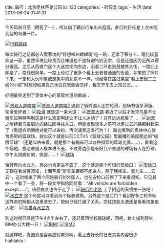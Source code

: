 title: 骑行：北京奥林匹克公园
id: 133
categories:
    - 碎碎念
tags:
    - 生活
date: 2013-06-24 01:41:31


---

今天风和日丽（晒死了- -），所以借了辆自行车出去逛逛，此行的目标是上次未能到达的鸟巢一片。

[![](http://ww1.sinaimg.cn/large/64e1f62cjw1e5ylkh8fwmj20c00eewgv.jpg "行程路线")](http://ww1.sinaimg.cn/large/64e1f62cjw1e5ylkh8fwmj20c00eewgv.jpg)

每次骑行之前都必去索家坟的“好想柳州螺蛳粉”吃一碗，还拿了积分卡，嗯比较喜欢这一家，虽然15块比较贵而且味道也不是特别特别正宗，但是还是因为近所以得分很高。之后从西直门这个大迷宫拐向东边，沿着二环走到鼓楼外大街，一路北上即是了，路线很简单。一路上经过了很多个看上去普普通通的街道，如果拍了照片下来，一定和大伙印象或想象中的北京不一样，也经常在路过某些“看上去很二三线的小区”时想想如果自己也住在里面会怎样，每天开车去上班云云……
<!-- more -->
好吧最终走到了奥体中心的景观大道的南端：

[![](http://ww2.sinaimg.cn/mw690/64e1f62cjw1e5yiu3rwnaj21kw16oh0j.jpg "景观大道南端")](http://ww2.sinaimg.cn/mw690/64e1f62cjw1e5yiu3rwnaj21kw16oh0j.jpg)
[![](http://ww4.sinaimg.cn/large/64e1f62cjw1e5yiu4knq8j21kw16o18k.jpg "景观大道南端2")](http://ww4.sinaimg.cn/large/64e1f62cjw1e5yiu4knq8j21kw16o18k.jpg)
遇到了俩外国人正在轮滑，现场有很多滑板、轮滑爱好者：
[![](http://ww1.sinaimg.cn/large/64e1f62cjw1e5yiu66p7jj21kw16o1iz.jpg "轮滑")](http://ww1.sinaimg.cn/large/64e1f62cjw1e5yiu66p7jj21kw16o1iz.jpg)
就是这一条大道：
[![](http://ww3.sinaimg.cn/large/64e1f62cjw1e5yiu5cq55j21kw16onec.jpg "景观大道")](http://ww3.sinaimg.cn/large/64e1f62cjw1e5yiu5cq55j21kw16onec.jpg)
靠近了以后才发现鸟巢不让骑车进啊啊啊啊这是什么规定啊还让不让人运动了！只有远远观看了……
[![](http://ww4.sinaimg.cn/large/64e1f62cjw1e5yiu906glj21kw16oe22.jpg "远观")](http://ww4.sinaimg.cn/large/64e1f62cjw1e5yiu906glj21kw16oe22.jpg)
之后绕着鸟巢周边的路试图寻找入口，但是发现很多之前可以走过去的路都封起来了（奥运会期间绝对是可以进的，再次谴责这类行为！）
路边看到的奥体中心体育场旁的篮球场，貌似这个就是以前CCTV5《篮球公园》里面播的美国那边的“极限篮球”（还是叫啥来着，就是那个有蹦床可以各种扣篮的篮球比赛……），看看这个场地，想必普通人根本进不去。不过旁边倒是有好几个普通的球场有人在打球，中午太阳直射的，佩服……！
[![](http://ww4.sinaimg.cn/large/64e1f62cjw1e5yiu7ernsj21kw16o4qp.jpg "球场")](http://ww4.sinaimg.cn/large/64e1f62cjw1e5yiu7ernsj21kw16o4qp.jpg)

辗转奔向水立方，想必也肯定进不去了，这个就是那个可恨的安检口：
[![](http://ww2.sinaimg.cn/large/64e1f62cjw1e5yiucvy5fj21kw16o1cr.jpg "安检口")](http://ww2.sinaimg.cn/large/64e1f62cjw1e5yiucvy5fj21kw16o1cr.jpg)
无聊在看游客须知，上面写着“所有车辆都不能进入，除了残疾车、婴儿车……云云”，这时候来了两个同是骑行的外国人，也在安检口前停了下来看须知。只见其中一个看了一会，将一段文字指给同伴看：“All vehicle are forbidden except……”。徘徊良久也终于走了：
[![](http://ww4.sinaimg.cn/large/64e1f62cjw1e5yiu9tzurj21kw16o4qp.jpg "骑行的老外")](http://ww4.sinaimg.cn/large/64e1f62cjw1e5yiu9tzurj21kw16o4qp.jpg)
上了附近的天桥拍一张吧：
[![](http://ww1.sinaimg.cn/large/64e1f62cjw1e5yiuaq7w7j21kw16o190.jpg "水立方")](http://ww1.sinaimg.cn/large/64e1f62cjw1e5yiuaq7w7j21kw16o190.jpg)
这个角度可以看到两个标志建筑。另外这个是后门？看到好多三轮车啊送外卖的啊都从这里进去了，貌似已经打通了关系，交往技能太渣还是看看拍张走人吧：
[![](http://ww1.sinaimg.cn/large/64e1f62cjw1e5yiudxe6kj21kw16ok7c.jpg "鸟巢与水立方")](http://ww1.sinaimg.cn/large/64e1f62cjw1e5yiudxe6kj21kw16ok7c.jpg)

到这时候已经是下午4点半左右了，还赶着回学校踢球呢，回吧，路上捕到野生IBM办公大楼一只！
[![](http://ww3.sinaimg.cn/large/64e1f62cjw1e5yiuc20m5j21kw16oncv.jpg "IBM1")](http://ww3.sinaimg.cn/large/64e1f62cjw1e5yiuc20m5j21kw16oncv.jpg)
[![](http://ww2.sinaimg.cn/mw690/64e1f62cjw1e5yiuepqloj21kw16o1c2.jpg "IBM2")](http://ww2.sinaimg.cn/mw690/64e1f62cjw1e5yiuepqloj21kw16o1c2.jpg)

就这样吧，发图真是容易虚假繁荣啊，看上去好长的日志其实内容很少hiahiahia！